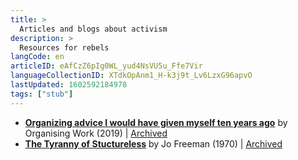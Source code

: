 ```yaml
---
title: >
  Articles and blogs about activism
description: >
  Resources for rebels
langCode: en
articleID: eAfCzZ6pIg0WL_yud4NsVU5u_Ffe7Vir
languageCollectionID: XTdkOpAnm1_H-k3j9t_Lv6LzxG96apvO
lastUpdated: 1602592184978
tags: ["stub"]
---
```


-   [**Organizing advice I would have given myself ten years ago**](https://organizing.work/2019/07/organizing-advice-i-would-have-given-myself-ten-years-ago/) by Organising Work (2019) | [Archived](https://web.archive.org/web/20200611131926/https://organizing.work/2019/07/organizing-advice-i-would-have-given-myself-ten-years-ago/)
-   [**The Tyranny of Stuctureless**](https://www.jofreeman.com/joreen/tyranny.htm) by Jo Freeman (1970) | [Archived](https://web.archive.org/web/*/https://www.jofreeman.com/joreen/tyranny.htm)